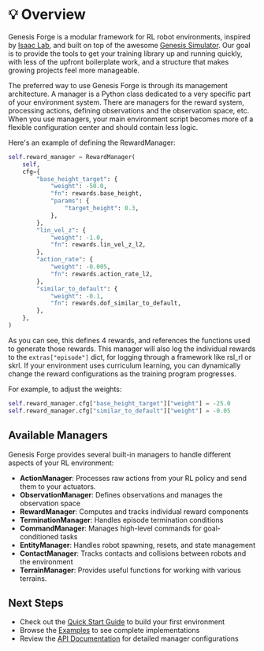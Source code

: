 # 💡 Overview

Genesis Forge is a modular framework for RL robot environments, inspired by [Isaac Lab](https://github.com/isaac-sim/IsaacLab/tree/main),
and built on top of the awesome [Genesis Simulator](https://github.com/Genesis-Embodied-AI/Genesis/tree/main). Our goal
is to provide the tools to get your training library up and running quickly, with less of the upfront boilerplate work, and a structure
that makes growing projects feel more manageable.

The preferred way to use Genesis Forge is through its management architecture. A manager is a Python class dedicated to a very specific part
of your environment system. There are managers for the reward system, processing actions, defining observations and the observation space, etc.
When you use managers, your main environment script becomes more of a flexible configuration center and should contain less logic.

Here's an example of defining the RewardManager:

```python
self.reward_manager = RewardManager(
    self,
    cfg={
        "base_height_target": {
            "weight": -50.0,
            "fn": rewards.base_height,
            "params": {
                "target_height": 0.3,
            },
        },
        "lin_vel_z": {
            "weight": -1.0,
            "fn": rewards.lin_vel_z_l2,
        },
        "action_rate": {
            "weight": -0.005,
            "fn": rewards.action_rate_l2,
        },
        "similar_to_default": {
            "weight": -0.1,
            "fn": rewards.dof_similar_to_default,
        },
    },
)
```

As you can see, this defines 4 rewards, and references the functions used to generate those rewards. This manager will also log the individual rewards to the `extras["episode"]` dict, for logging through a framework like rsl_rl or skrl. If your environment uses curriculum learning, you can
dynamically change the reward configurations as the training program progresses.

For example, to adjust the weights:

```python
self.reward_manager.cfg["base_height_target"]["weight"] = -25.0
self.reward_manager.cfg["similar_to_default"]["weight"] = -0.05
```

## Available Managers

Genesis Forge provides several built-in managers to handle different aspects of your RL environment:

- **ActionManager**: Processes raw actions from your RL policy and send them to your actuators.
- **ObservationManager**: Defines observations and manages the observation space
- **RewardManager**: Computes and tracks individual reward components
- **TerminationManager**: Handles episode termination conditions
- **CommandManager**: Manages high-level commands for goal-conditioned tasks
- **EntityManager**: Handles robot spawning, resets, and state management
- **ContactManager**: Tracks contacts and collisions between robots and the environment
- **TerrainManager**: Provides useful functions for working with various terrains.

## Next Steps

- Check out the [Quick Start Guide](quick_start.md) to build your first environment
- Browse the [Examples](https://github.com/jgillick/genesis-forge/tree/main/examples) to see complete implementations
- Review the [API Documentation](../api/index.md) for detailed manager configurations
